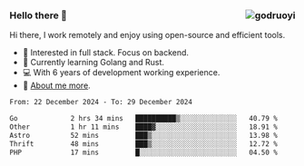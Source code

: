 ### Hello there 👋 <img align="right" src="https://github-readme-stats.vercel.app/api?username=godruoyi&show_icons=true" alt="godruoyi" />

Hi there, I work remotely and enjoy using open-source and efficient tools.

- 🔭 Interested in full stack. Focus on backend.
- 🌱 Currently learning Golang and Rust.
- 💻 With 6 years of development working experience.
- 👒 [About me more](https://godruoyi.com/posts/about-godruoyi).



<!--START_SECTION:waka-->

```txt
From: 22 December 2024 - To: 29 December 2024

Go             2 hrs 34 mins   ██████████▒░░░░░░░░░░░░░░   40.79 %
Other          1 hr 11 mins    ████▓░░░░░░░░░░░░░░░░░░░░   18.91 %
Astro          52 mins         ███▒░░░░░░░░░░░░░░░░░░░░░   13.98 %
Thrift         48 mins         ███▒░░░░░░░░░░░░░░░░░░░░░   12.72 %
PHP            17 mins         █░░░░░░░░░░░░░░░░░░░░░░░░   04.50 %
```

<!--END_SECTION:waka-->
